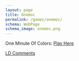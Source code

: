 ```yaml
---
layout: page
title: Onemoc
permalink: /games/onemoc/
schema: WebPage
schema_image: onemoc.png
---
```


One Minute Of Colors: [Play Here](/games/onemoc/play/)

[LD Comments](https://web.archive.org/web/20200808031643/http://www.ludumdare.com/compo/ludum-dare-27/?action=preview&uid=2971)
